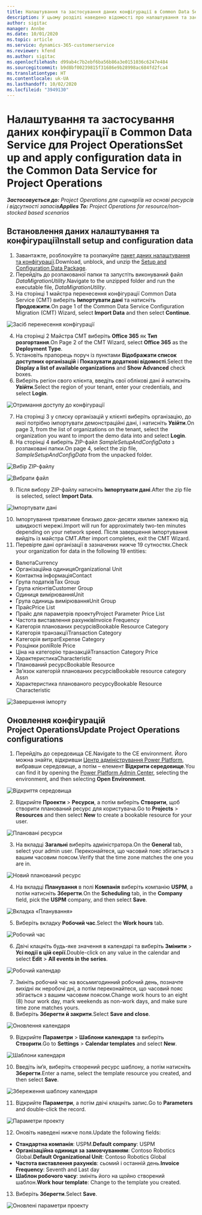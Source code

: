```yaml
---
title: Налаштування та застосування даних конфігурації в Common Data Service для Project Operations
description: У цьому розділі наведено відомості про налаштування та застосування даних конфігурації в Project Operations.
author: sigitac
manager: Annbe
ms.date: 10/01/2020
ms.topic: article
ms.service: dynamics-365-customerservice
ms.reviewer: kfend
ms.author: sigitac
ms.openlocfilehash: d99ab4c7b2ebf6ba56b86a3e0151036c6247e484
ms.sourcegitcommit: b9d8bf00239815f31686e9b28998ac684fd2fca4
ms.translationtype: HT
ms.contentlocale: uk-UA
ms.lasthandoff: 10/02/2020
ms.locfileid: "3949130"
---
```

# <a name="set-up-and-apply-configuration-data-in-the-common-data-service-for-project-operations"></a><span data-ttu-id="6b835-103">Налаштування та застосування даних конфігурації в Common Data Service для Project Operations</span><span class="sxs-lookup"><span data-stu-id="6b835-103">Set up and apply configuration data in the Common Data Service for Project Operations</span></span>

<span data-ttu-id="6b835-104">_**Застосовується до:** Project Operations для сценаріїв на основі ресурсів і відсутності запасів_</span><span class="sxs-lookup"><span data-stu-id="6b835-104">_**Applies To:** Project Operations for resource/non-stocked based scenarios_</span></span>

## <a name="install-setup-and-configuration-data"></a><span data-ttu-id="6b835-105">Встановлення даних налаштування та конфігурації</span><span class="sxs-lookup"><span data-stu-id="6b835-105">Install setup and configuration data</span></span>

1. <span data-ttu-id="6b835-106">Завантажте, розблокуйте та розпакуйте [пакет даних налаштування та конфігурації](https://download.microsoft.com/download/1/3/4/1349369c-6209-42b7-b3b4-5be0e67cacd8/ProjOpsSampleSetupData-%20Integrated%20UR1.zip).</span><span class="sxs-lookup"><span data-stu-id="6b835-106">Download, unblock, and unzip the [Setup and Configuration Data Package](https://download.microsoft.com/download/1/3/4/1349369c-6209-42b7-b3b4-5be0e67cacd8/ProjOpsSampleSetupData-%20Integrated%20UR1.zip).</span></span>
2. <span data-ttu-id="6b835-107">Перейдіть до розпакованої папки та запустіть виконуваний файл *DataMigrationUtility*.</span><span class="sxs-lookup"><span data-stu-id="6b835-107">Navigate to the unzipped folder and run the executable file, *DataMigrationUtility*.</span></span>
3. <span data-ttu-id="6b835-108">На сторінці 1 майстра перенесення конфігурації Common Data Service (CMT) виберіть **Імпортувати дані** та натисніть **Продовжити**.</span><span class="sxs-lookup"><span data-stu-id="6b835-108">On page 1 of the Common Data Service Configuration Migration (CMT) Wizard, select **Import Data** and then select **Continue**.</span></span>

![Засіб перенесення конфігурації](./media/1ConfigurationMigration.png)

4. <span data-ttu-id="6b835-110">На сторінці 2 Майстра CMT виберіть **Office 365** як **Тип розгортання**.</span><span class="sxs-lookup"><span data-stu-id="6b835-110">On Page 2 of the CMT Wizard, select **Office 365** as the **Deployment Type**.</span></span>
5. <span data-ttu-id="6b835-111">Установіть прапорець поруч із пунктами **Відображати список доступних організацій** і **Показувати додаткові відомості**.</span><span class="sxs-lookup"><span data-stu-id="6b835-111">Select the **Display a list of available organizations** and **Show Advanced** check boxes.</span></span>
6. <span data-ttu-id="6b835-112">Виберіть регіон свого клієнта, введіть свої облікові дані й натисніть **Увійти**.</span><span class="sxs-lookup"><span data-stu-id="6b835-112">Select the region of your tenant, enter your credentials, and select **Login**.</span></span>

![Отримання доступу до конфігурації](./media/2ConfigurationSignin.png)

7. <span data-ttu-id="6b835-114">На сторінці 3 у списку організацій у клієнті виберіть організацію, до якої потрібно імпортувати демонстраційні дані, і натисніть **Увійти**.</span><span class="sxs-lookup"><span data-stu-id="6b835-114">On page 3, from the list of organizations on the tenant, select the organization you want to import the demo data into and select **Login**.</span></span>
8. <span data-ttu-id="6b835-115">На сторінці 4 виберіть ZIP-файл *SampleSetupAndConfigData* з розпаковані папки.</span><span class="sxs-lookup"><span data-stu-id="6b835-115">On page 4, select the zip file, *SampleSetupAndConfigData* from the unpacked folder.</span></span>

![Вибір ZIP-файлу](./media/3ZipFile.png)

![Вибрати файл](./media/4SelectAFile.png)

9. <span data-ttu-id="6b835-118">Після вибору ZIP-файлу натисніть **Імпортувати дані**.</span><span class="sxs-lookup"><span data-stu-id="6b835-118">After the zip file is selected, select **Import Data**.</span></span>

![Імпортувати дані](./media/5ImportData.png)

10. <span data-ttu-id="6b835-120">Імпортування триватиме близько двох-десяти хвилин залежно від швидкості мережі.</span><span class="sxs-lookup"><span data-stu-id="6b835-120">Import will run for approximately two-ten minutes depending on your network speed.</span></span> <span data-ttu-id="6b835-121">Після завершення імпортування вийдіть із майстра CMT.</span><span class="sxs-lookup"><span data-stu-id="6b835-121">After import completes, exit the CMT Wizard.</span></span> 
11. <span data-ttu-id="6b835-122">Перевірте дані організації в зазначених нижче 19 сутностях.</span><span class="sxs-lookup"><span data-stu-id="6b835-122">Check your organization for data in the following 19 entities:</span></span>

  - <span data-ttu-id="6b835-123">Валюта</span><span class="sxs-lookup"><span data-stu-id="6b835-123">Currency</span></span>
  - <span data-ttu-id="6b835-124">Організаційна одиниця</span><span class="sxs-lookup"><span data-stu-id="6b835-124">Organizational Unit</span></span>
  - <span data-ttu-id="6b835-125">Контактна інформація</span><span class="sxs-lookup"><span data-stu-id="6b835-125">Contact</span></span>
  - <span data-ttu-id="6b835-126">Група податків</span><span class="sxs-lookup"><span data-stu-id="6b835-126">Tax Group</span></span>
  - <span data-ttu-id="6b835-127">Група клієнтів</span><span class="sxs-lookup"><span data-stu-id="6b835-127">Customer Group</span></span>
  - <span data-ttu-id="6b835-128">Одиниця вимірювання</span><span class="sxs-lookup"><span data-stu-id="6b835-128">Unit</span></span>
  - <span data-ttu-id="6b835-129">Група одиниць вимірювання</span><span class="sxs-lookup"><span data-stu-id="6b835-129">Unit Group</span></span>
  - <span data-ttu-id="6b835-130">Прайс</span><span class="sxs-lookup"><span data-stu-id="6b835-130">Price List</span></span>
  - <span data-ttu-id="6b835-131">Прайс для параметрів проекту</span><span class="sxs-lookup"><span data-stu-id="6b835-131">Project Parameter Price List</span></span>
  - <span data-ttu-id="6b835-132">Частота виставлення рахунків</span><span class="sxs-lookup"><span data-stu-id="6b835-132">Invoice Frequency</span></span>
  - <span data-ttu-id="6b835-133">Категорія планованих ресурсів</span><span class="sxs-lookup"><span data-stu-id="6b835-133">Bookable Resource Category</span></span>
  - <span data-ttu-id="6b835-134">Категорія транзакції</span><span class="sxs-lookup"><span data-stu-id="6b835-134">Transaction Category</span></span>
  - <span data-ttu-id="6b835-135">Категорія витрат</span><span class="sxs-lookup"><span data-stu-id="6b835-135">Expense Category</span></span>
  - <span data-ttu-id="6b835-136">Розцінки ролі</span><span class="sxs-lookup"><span data-stu-id="6b835-136">Role Price</span></span>
  - <span data-ttu-id="6b835-137">Ціна на категорію транзакцій</span><span class="sxs-lookup"><span data-stu-id="6b835-137">Transaction Category Price</span></span>
  - <span data-ttu-id="6b835-138">Характеристика</span><span class="sxs-lookup"><span data-stu-id="6b835-138">Characteristic</span></span>
  - <span data-ttu-id="6b835-139">Планований ресурс</span><span class="sxs-lookup"><span data-stu-id="6b835-139">Bookable Resource</span></span>
  - <span data-ttu-id="6b835-140">Зв’язок категорій планованих ресурсів</span><span class="sxs-lookup"><span data-stu-id="6b835-140">Bookable resource category Assn</span></span>
  - <span data-ttu-id="6b835-141">Характеристика планованого ресурсу</span><span class="sxs-lookup"><span data-stu-id="6b835-141">Bookable Resource Characteristic</span></span>

![Завершення імпорту](./media/6CompleteImport.png)

## <a name="update-project-operations-configurations"></a><span data-ttu-id="6b835-143">Оновлення конфігурацій Project Operations</span><span class="sxs-lookup"><span data-stu-id="6b835-143">Update Project Operations configurations</span></span>

1. <span data-ttu-id="6b835-144">Перейдіть до середовища CE.</span><span class="sxs-lookup"><span data-stu-id="6b835-144">Navigate to the CE environment.</span></span> <span data-ttu-id="6b835-145">Його можна знайти, відкривши [Центр адміністрування Power Platform](https://admin.powerplatform.microsoft.com/environments), вибравши середовище, а потім – елемент **Відкрити середовище**.</span><span class="sxs-lookup"><span data-stu-id="6b835-145">You can find it by opening the [Power Platform Admin Center](https://admin.powerplatform.microsoft.com/environments), selecting the environment, and then selecting **Open Environment**.</span></span> 

![Відкриття середовища](./media/7OpenEnvironment.png)

2. <span data-ttu-id="6b835-147">Відкрийте **Проекти** > **Ресурси**, а потім виберіть **Створити**, щоб створити планований ресурс для користувача.</span><span class="sxs-lookup"><span data-stu-id="6b835-147">Go to **Projects** > **Resources** and then select **New** to create a bookable resource for your user.</span></span>

![Плановані ресурси](./media/8BookableResources.png)

3. <span data-ttu-id="6b835-149">На вкладці **Загальні** виберіть адміністратора.</span><span class="sxs-lookup"><span data-stu-id="6b835-149">On the **General** tab, select your admin user.</span></span> <span data-ttu-id="6b835-150">Переконайтеся, що часовий пояс збігається з вашим часовим поясом.</span><span class="sxs-lookup"><span data-stu-id="6b835-150">Verify that the time zone matches the one you are in.</span></span> 

![Новий планований ресурс](./media/9NewBookableResource.png)

4. <span data-ttu-id="6b835-152">На вкладці **Планування** в полі **Компанія** виберіть компанію **USPM**, а потім натисніть **Зберегти**.</span><span class="sxs-lookup"><span data-stu-id="6b835-152">On the **Scheduling** tab, in the **Company** field, pick the **USPM** company, and then select **Save**.</span></span> 

![Вкладка «Планування»](./media/10SchedulingTab.png)

5. <span data-ttu-id="6b835-154">Виберіть вкладку **Робочий час**.</span><span class="sxs-lookup"><span data-stu-id="6b835-154">Select the **Work hours** tab.</span></span>  

![Робочий час](./media/11WorkHours.png)

6. <span data-ttu-id="6b835-156">Двічі клацніть будь-яке значення в календарі та виберіть **Змінити** > **Усі події в цій серії**.</span><span class="sxs-lookup"><span data-stu-id="6b835-156">Double-click on any value in the calendar and select **Edit** > **All events in the series**.</span></span> 

![Робочий календар](./media/12WorkCalendar.png)

7. <span data-ttu-id="6b835-158">Змініть робочий час на восьмигодинний робочий день, позначте вихідні як неробочі дні, а потім переконайтеся, що часовий пояс збігається з вашим часовим поясом.</span><span class="sxs-lookup"><span data-stu-id="6b835-158">Change work hours to an eight (8) hour work day, mark weekends as non-work days, and make sure time zone matches yours.</span></span> 
8. <span data-ttu-id="6b835-159">Виберіть **Зберегти й закрити**.</span><span class="sxs-lookup"><span data-stu-id="6b835-159">Select **Save and close**.</span></span>

![Оновлення календаря](./media/13UpdateCalendar.png)

9. <span data-ttu-id="6b835-161">Відкрийте **Параметри** > **Шаблони календаря** та виберіть **Створити**.</span><span class="sxs-lookup"><span data-stu-id="6b835-161">Go to **Settings** > **Calendar templates** and select **New**.</span></span>
 
 ![Шаблони календаря](./media/14CalendarTemplates.png)
 
 10. <span data-ttu-id="6b835-163">Введіть ім’я, виберіть створений ресурс шаблону, а потім натисніть **Зберегти**.</span><span class="sxs-lookup"><span data-stu-id="6b835-163">Enter a name, select the template resource you created, and then select **Save**.</span></span> 
 
 ![Збереження шаблону календаря](./media/15SaveCalendarTemplate.png)
 
 11. <span data-ttu-id="6b835-165">Відкрийте **Параметри**, а потім двічі клацніть запис.</span><span class="sxs-lookup"><span data-stu-id="6b835-165">Go to **Parameters** and double-click the record.</span></span> 
 
 ![Параметри проекту](./media/16ProjectParameters.png)
 
12. <span data-ttu-id="6b835-167">Оновіть наведені нижче поля.</span><span class="sxs-lookup"><span data-stu-id="6b835-167">Update the following fields:</span></span>

 - <span data-ttu-id="6b835-168">**Стандартна компанія**: USPM.</span><span class="sxs-lookup"><span data-stu-id="6b835-168">**Default company**: USPM</span></span>
 - <span data-ttu-id="6b835-169">**Організаційна одиниця за замовчуванням**: Contoso Robotics Global.</span><span class="sxs-lookup"><span data-stu-id="6b835-169">**Default Organizational Unit**: Contoso Robotics Global</span></span>
 - <span data-ttu-id="6b835-170">**Частота виставлення рахунків**: сьомий і останній день.</span><span class="sxs-lookup"><span data-stu-id="6b835-170">**Invoice Frequency**: Seventh and Last day</span></span>
 - <span data-ttu-id="6b835-171">**Шаблон робочого часу**: змініть його на щойно створений шаблон.</span><span class="sxs-lookup"><span data-stu-id="6b835-171">**Work hour template**: Change to the template you created.</span></span>

13. <span data-ttu-id="6b835-172">Виберіть **Зберегти**.</span><span class="sxs-lookup"><span data-stu-id="6b835-172">Select **Save**.</span></span> 

![Оновлені параметри проекту](./media/17UpdatedProjectParameters.png)
